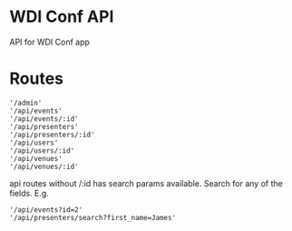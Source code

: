 # WDI Conf API

API for WDI Conf app

# Routes

```
'/admin'
'/api/events'
'/api/events/:id'
'/api/presenters'
'/api/presenters/:id'
'/api/users'
'/api/users/:id'
'/api/venues'
'/api/venues/:id'
```

api routes without /:id has search params available. Search for any of the fields. E.g.
```
'/api/events?id=2'
'/api/presenters/search?first_name=James'
```
